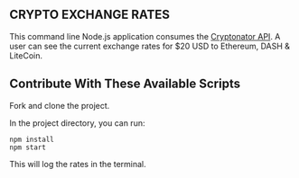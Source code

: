 ## CRYPTO EXCHANGE RATES

This command line Node.js application consumes the [Cryptonator API](https://www.cryptonator.com/). A user can see the current exchange rates for $20 USD to Ethereum, DASH & LiteCoin.

## Contribute With These Available Scripts

Fork and clone the project.

In the project directory, you can run:

```
npm install
npm start
```

This will log the rates in the terminal.
